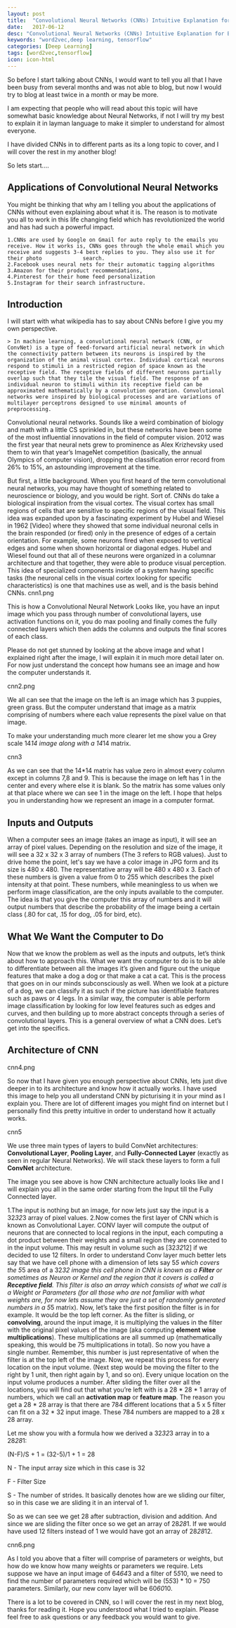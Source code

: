 ```yaml
---
layout: post
title:  "Convolutional Neural Networks (CNNs) Intuitive Explanation for Beginners"
date:   2017-06-12
desc: "Convolutional Neural Networks (CNNs) Intuitive Explanation for Beginners"
keywords: "word2vec,deep learning, tensorflow"
categories: [Deep Learning]
tags: [word2vec,tensorflow]
icon: icon-html
---
```



So before I start talking about CNNs, I would want to tell you all that I have been busy from several months and was not able to blog, but now I would try to blog at least twice in a month or may be more.

I am expecting that people who will read about this topic will have somewhat basic knowledge about Neural Networks, if not I will try my best to explain it in layman language to make it simpler to understand for almost everyone.

I have divided CNNs in to different parts as its a long topic to cover, and I will cover the rest in my another blog!

So lets start....

## Applications of Convolutional Neural Networks

You might be thinking that why am I telling you about the applications of CNNs without even explaining about what it is. The reason is to motivate you all to work in this life changing field which has revolutionized the world and has had such a powerful impact.


    1.CNNs are used by Google on Gmail for auto reply to the emails you receive. How it works is, CNNs goes through the whole email which you receive and suggests 3-4 best replies to you. They also use it for their photo       		 search.
    2.Facebook uses neural nets for their automatic tagging algorithms
    3.Amazon for their product recommendations,
    4.Pinterest for their home feed personalization
    5.Instagram for their search infrastructure.

## Introduction

I will start with what wikipedia has to say about CNNs before I give you my own perspective.

    > In machine learning, a convolutional neural network (CNN, or ConvNet) is a type of feed-forward artificial neural network in which the connectivity pattern between its neurons is inspired by the organization of the animal visual cortex. Individual cortical neurons respond to stimuli in a restricted region of space known as the receptive field. The receptive fields of different neurons partially overlap such that they tile the visual field. The response of an individual neuron to stimuli within its receptive field can be approximated mathematically by a convolution operation. Convolutional networks were inspired by biological processes and are variations of multilayer perceptrons designed to use minimal amounts of preprocessing.


Convolutional neural networks. Sounds like a weird combination of biology and math with a little CS sprinkled in, but these networks have been some of the most influential innovations in the field of computer vision. 2012 was the first year that neural nets grew to prominence as Alex Krizhevsky used them to win that year’s ImageNet competition (basically, the annual Olympics of computer vision), dropping the classification error record from 26% to 15%, an astounding improvement at the time.

But first, a little background. When you first heard of the term convolutional neural networks, you may have thought of something related to neuroscience or biology, and you would be right. Sort of. CNNs do take a biological inspiration from the visual cortex. The visual cortex has small regions of cells that are sensitive to specific regions of the visual field. This idea was expanded upon by a fascinating experiment by Hubel and Wiesel in 1962 [Video] where they showed that some individual neuronal cells in the brain responded (or fired) only in the presence of edges of a certain orientation. For example, some neurons fired when exposed to vertical edges and some when shown horizontal or diagonal edges. Hubel and Wiesel found out that all of these neurons were organized in a columnar architecture and that together, they were able to produce visual perception. This idea of specialized components inside of a system having specific tasks (the neuronal cells in the visual cortex looking for specific characteristics) is one that machines use as well, and is the basis behind CNNs.
cnn1.png

This is how a Convolutional Neural Network Looks like, you have an input image which you pass through number of convolutional layers, use activation functions on it, you do max pooling and finally comes the fully connected layers which then adds the columns and outputs the final scores of each class.

Please do not get stunned by looking at the above image and what I explained right after the image, I will explain it in much more detail later on. For now just understand the concept how humans see an image and how the computer understands it.

cnn2.png

We all can see that the image on the left is an image which has 3 puppies, green grass. But the computer understand that image as a matrix comprising of numbers where each value represents the pixel value on that image.

To make your understanding much more clearer let me show you a Grey scale 14*14 image along with a 14*14 matrix.

cnn3

As we can see that the 14*14 matrix has value zero in almost every column except in columns 7,8 and 9. This is because the image on left has 1 in the center and every where else it is blank. So the matrix has some values only at that place where we can see 1 in the image on the left. I hope that helps you in understanding how we represent an image in a computer format.

## Inputs and Outputs

When a computer sees an image (takes an image as input), it will see an array of pixel values. Depending on the resolution and size of the image, it will see a 32 x 32 x 3 array of numbers (The 3 refers to RGB values). Just to drive home the point, let's say we have a color image in JPG form and its size is 480 x 480. The representative array will be 480 x 480 x 3. Each of these numbers is given a value from 0 to 255 which describes the pixel intensity at that point. These numbers, while meaningless to us when we perform image classification, are the only inputs available to the computer.  The idea is that you give the computer this array of numbers and it will output numbers that describe the probability of the image being a certain class (.80 for cat, .15 for dog, .05 for bird, etc).

## What We Want the Computer to Do

Now that we know the problem as well as the inputs and outputs, let’s think about how to approach this. What we want the computer to do is to be able to differentiate between all the images it’s given and figure out the unique features that make a dog a dog or that make a cat a cat. This is the process that goes on in our minds subconsciously as well. When we look at a picture of a dog, we can classify it as such if the picture has identifiable features such as paws or 4 legs. In a similar way, the computer is able perform image classification by looking for low level features such as edges and curves, and then building up to more abstract concepts through a series of convolutional layers. This is a general overview of what a CNN does. Let’s get into the specifics.

## Architecture of CNN

cnn4.png

So now that I have given you enough perspective about CNNs, lets just dive deeper in to its architecture and know how it actually works. I have used this image to help you all understand CNN by picturising it in your mind as I explain you. There are lot of different images you might find on internet but I personally find this pretty intuitive in order to understand how it actually works.

cnn5

We use three main types of layers to build ConvNet architectures: **Convolutional Layer**, **Pooling Layer**, and **Fully-Connected Layer** (exactly as seen in regular Neural Networks). We will stack these layers to form a full **ConvNet** architecture.

The image you see above is how CNN architecture actually looks like and I will explain you all in the same order starting from the Input till the Fully Connected layer.

1.The input is nothing but an image, for now lets just say the input is a 32*32*3 array of pixel values.
2.Now comes the first layer of CNN which is known as Convolutional Layer. CONV layer will compute the output of neurons that are connected to local regions in the input, each computing a dot product between their weights and a small region they are connected to in the input volume. This may result in volume such as [32*32*12] if we decided to use 12 filters. In order to understand Conv layer much better lets say that we have cell phone with a dimension of lets say 5*5 which covers the 5*5 area of a 32*32 image this cell phone in CNN is known as a **Filter** or sometimes as Neuron or Kernel and the region that it covers is called a **Receptive field**. This filter is also an array which consists of what we call is a Weight or Parameters (for all those who are not familiar with what weights are, for now lets assume they are just a set of randomly generated numbers in a 5*5 matrix). Now, let’s take the first position the filter is in for example.  It would be the top left corner. As the filter is sliding, or **convolving**, around the input image, it is multiplying the values in the filter with the original pixel values of the image (aka computing **element wise multiplications**). These multiplications are all summed up (mathematically speaking, this would be 75 multiplications in total). So now you have a single number. Remember, this number is just representative of when the filter is at the top left of the image. Now, we repeat this process for every location on the input volume. (Next step would be moving the filter to the right by 1 unit, then right again by 1, and so on). Every unique location on the input volume produces a number. After sliding the filter over all the locations, you will find out that what you’re left with is a 28 * 28 * 1 array of numbers, which we call an **activation map** or **feature map**. The reason you get a 28 * 28 array is that there are 784 different locations that a 5 x 5 filter can fit on a 32 * 32 input image. These 784 numbers are mapped to a 28 x 28 array.

Let me show you with a formula how we derived a 32*32*3 array in to a 28*28*1:

(N-F)/S + 1 = (32-5)/1 + 1 = 28

N - The input array size which in this case is 32

F - Filter Size

S - The number of strides. It basically denotes how are we sliding our filter, so in this case we are sliding it in an interval of 1.

So as we can see we get 28 after subtraction, division and addition. And since we are sliding the filter once so we get an array of 28*28*1. If we would have used 12 filters instead of 1 we would have got an array of 28*28*12.

cnn6.png

As I told you above that a filter will comprise of parameters or weights, but how do we know how many weights or parameters we require. Lets suppose we have an input image of 64*64*3 and a filter of 5*5*10, we need to find the number of parameters required which will be (5*5*3) * 10 = 750 parameters. Similarly, our new conv layer will be 60*60*10.

There is a lot to be covered in CNN, so I will cover the rest in my next blog, thanks for reading it. Hope you understood what I tried to explain. Please feel free to ask questions or any feedback you would want to give.


